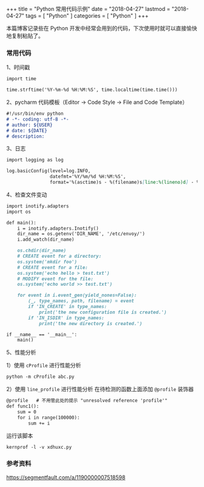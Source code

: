 +++
title = "Python 常用代码示例"
date = "2018-04-27"
lastmod = "2018-04-27"
tags = [
    "Python"
]
categories = [
    "Python"
]
+++

本篇博客记录些在 Python 开发中经常会用到的代码，下次使用时就可以直接愉快地复制粘贴了。

<!--more-->

### 常用代码

1、时间戳
```markdown
import time

time.strftime('%Y-%m-%d %H:%M:%S', time.localtime(time.time()))
```

2、pycharm 代码模板（Editor -> Code Style -> File and Code Template）
```markdown
#!/usr/bin/env python
# -*- coding: utf-8 -*-
# author: ${USER}
# date: ${DATE}
# description:
```

3、日志
```markdown
import logging as log

log.basicConfig(level=log.INFO,
                datefmt='%Y/%m/%d %H:%M:%S',
                format='%(asctime)s - %(filename)s[line:%(lineno)d] - %(levelname)s: %(message)s')
```

4、检查文件变动
```markdown
import inotify.adapters
import os

def main():
    i = inotify.adapters.Inotify()
    dir_name = os.getenv('DIR_NAME', '/etc/envoy/')
    i.add_watch(dir_name)

    os.chdir(dir_name)
    # CREATE event for a directory:
    os.system('mkdir foo')
    # CREATE event for a file:
    os.system('echo hello > test.txt')
    # MODIFY event for the file:
    os.system('echo world >> test.txt')

    for event in i.event_gen(yield_nones=False):
        (_, type_names, path, filename) = event
        if 'IN_CREATE' in type_names:
            print('the new configuration file is created.')
        if 'IN_ISDIR' in type_names:
            print('the new directory is created.')

if __name__ == '__main__':
    main()
```

5、性能分析

1）使用 `cProfile` 进行性能分析
```markdown
python -m cProfile abc.py
```

2）使用 `line_profile` 进行性能分析
在待检测的函数上面添加 `@profile` 装饰器
```markdown
@profile   # 不用管此处的提示 "unresolved reference 'profile'"
def func1():
    sum = 0
    for i in range(100000):
        sum += i
```
运行该脚本
```markdown
kernprof -l -v xdhuxc.py
```

### 参考资料

https://segmentfault.com/a/1190000007518598

